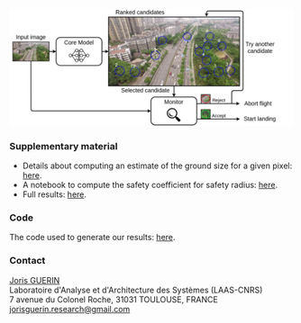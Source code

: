 ![Overview of the proposed approach](Images/overview_icra.png "Overview of the proposed approach")

### Supplementary material
* Details about computing an estimate of the ground size for a given pixel: [here](Supplementary/ICRA2022_supplementary_pixelSize.pdf).
* A notebook to compute the safety coefficient for safety radius: [here](Supplementary/Beta_coef.ipynb).
* Full results: [here](https://github.com/jorisguerin/ANITI_UavEmergencyLanding/blob/gh-pages/Supplementary/full_results.csv).

### Code
The code used to generate our results: [here](https://github.com/jorisguerin/ANITI_UavEmergencyLanding/tree/main).

### Contact
[Joris GUERIN](https://jorisguerin.github.io/)  
Laboratoire d'Analyse et d'Architecture des Systèmes (LAAS-CNRS)  
7 avenue du Colonel Roche, 31031 TOULOUSE, FRANCE  
jorisguerin.research@gmail.com
